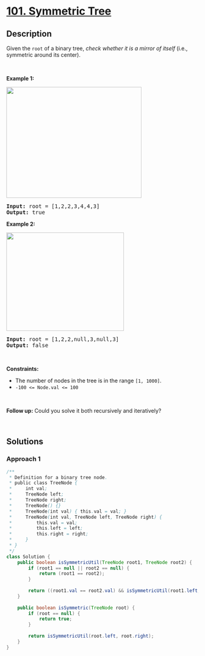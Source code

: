 # [101. Symmetric Tree](https://leetcode.com/problems/symmetric-tree)

## Description

<p>Given the <code>root</code> of a binary tree, <em>check whether it is a mirror of itself</em> (i.e., symmetric around its center).</p>
<p>&nbsp;</p>

<p><strong class="example">Example 1:</strong></p>
<img alt="" src="https://fastly.jsdelivr.net/gh/doocs/leetcode@main/solution/0100-0199/0101.Symmetric%20Tree/images/symtree1.jpg" style="width: 354px; height: 291px;" />
<pre>
<strong>Input:</strong> root = [1,2,2,3,4,4,3]
<strong>Output:</strong> true
</pre>

<p><strong class="example">Example 2:</strong></p>
<img alt="" src="https://fastly.jsdelivr.net/gh/doocs/leetcode@main/solution/0100-0199/0101.Symmetric%20Tree/images/symtree2.jpg" style="width: 308px; height: 258px;" />
<pre>
<strong>Input:</strong> root = [1,2,2,null,3,null,3]
<strong>Output:</strong> false
</pre>
<p>&nbsp;</p>

<p><strong>Constraints:</strong></p>
<ul>
    <li>The number of nodes in the tree is in the range <code>[1, 1000]</code>.</li>
    <li><code>-100 &lt;= Node.val &lt;= 100</code></li>
</ul>
<p>&nbsp;</p>

<strong>Follow up:</strong> Could you solve it both recursively and iteratively?
<p>&nbsp;</p>

## Solutions

### **Approach 1**

```java
/**
 * Definition for a binary tree node.
 * public class TreeNode {
 *     int val;
 *     TreeNode left;
 *     TreeNode right;
 *     TreeNode() {}
 *     TreeNode(int val) { this.val = val; }
 *     TreeNode(int val, TreeNode left, TreeNode right) {
 *         this.val = val;
 *         this.left = left;
 *         this.right = right;
 *     }
 * }
 */
class Solution {
    public boolean isSymmetricUtil(TreeNode root1, TreeNode root2) {
        if (root1 == null || root2 == null) {
            return (root1 == root2);
        }
        
        return ((root1.val == root2.val) && isSymmetricUtil(root1.left, root2.right) && isSymmetricUtil(root1.right, root2.left));
    }
    
    public boolean isSymmetric(TreeNode root) {
        if (root == null) {
            return true;
        }
        
        return isSymmetricUtil(root.left, root.right);
    }
}
```